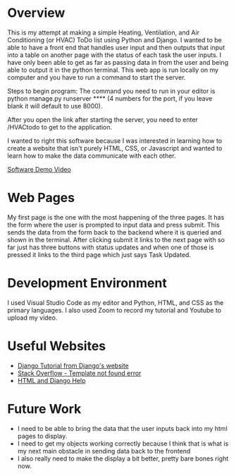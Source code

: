 # Overview

This is my attempt at making a simple Heating, Ventilation, and Air Conditioning (or HVAC) ToDo list using Python and Django. I wanted to be able to have a front end
that handles user input and then outputs that input into a table on another page with the status of each task the user inputs. I have only been able to get as far as 
passing data in from the user and being able to output it in the python terminal. This web app is run locally on my computer and you have to run a command to start the server.

Steps to begin program:
The command you need to run in your editor is python manage.py runserver **** (4 numbers for the port, if you leave blank it will default to use 8000).

After you open the link after starting the server, you need to enter /HVACtodo to get to the application.


I wanted to right this software because I was interested in learning how to create a website that isn't purely HTML, CSS, or Javascript and wanted to learn how to make 
the data communicate with each other.

[Software Demo Video](https://www.youtube.com/watch?v=SNpUZO0ArOc)

# Web Pages

My first page is the one with the most happening of the three pages. It has the form where the user is prompted to input data and press submit. This sends the data 
from the form back to the backend where it is queried and shown in the terminal. After clicking submit it links to the next page with so far just has three buttons 
with status updates and when one of those is pressed it links to the third page which just says Task Updated.

# Development Environment

I used Visual Studio Code as my editor and Python, HTML, and CSS as the primary languages. I also used Zoom to record my tutorial and Youtube to upload my video.

# Useful Websites


* [Django Tutorial from Django's website](https://docs.djangoproject.com/en/3.0/contents/)
* [Stack Overflow - Template not found error](https://stackoverflow.com/questions/27973522/django-template-not-found)
* [HTML and Django Help](https://www.geeksforgeeks.org/render-html-forms-get-post-in-django/)

# Future Work

* I need to be able to bring the data that the user inputs back into my html pages to display.
* I need to get my objects working correctly because I think that is what is my next main obstacle in sending data back to the frontend
* I also really need to make the display a bit better, pretty bare bones right now.
